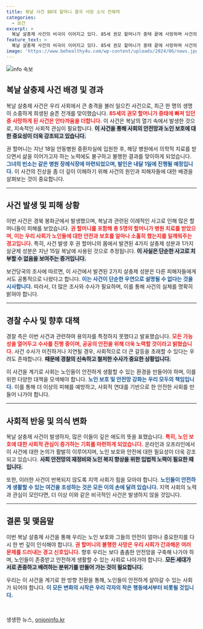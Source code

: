 ```yaml
---
title: 복날 사건 80대 할머니 결국 사망 소식 전해져
categories:
  - 보건
excerpt: >
  복날 살충제 사건의 비극이 이어지고 있다. 85세 권모 할머니가 중태 끝에 사망하며 사건의 심각성을 재조명받고 있다. 경찰은 용의자 추적을 이어가고 있다.
feature_text: >
  복날 살충제 사건의 비극이 이어지고 있다. 85세 권모 할머니가 중태 끝에 사망하며 사건의 심각성을 재조명받고 있다. 경찰은 용의자 추적을 이어가고 있다.
image: 'https://www.behealthy4u.com/wp-content/uploads/2024/06/news.jpg'
---
```


<p><img src="https://www.behealthy4u.com/wp-content/uploads/2024/06/news.jpg" alt="info 속보" /></p>

<h2 data-ke-size="size26">복날 살충제 사건 배경 및 경과</h2>

<p data-ke-size="size16">복날 살충제 사건은 우리 사회에서 큰 충격을 불러 일으킨 사건으로, 최근 한 명의 생명이 소중하게 희생된 슬픈 전개를 맞이했습니다. <b><span style="color: #ee2323;">85세의 권모 할머니가 중태에 빠져 있던 중 사망하게 된 사건은 안타까움을 더합니다.</span></b> 이 사건은 복날의 열기 속에서 발생한 것으로, 지속적인 사회적 관심이 필요합니다. <b><span style="background-color: #21538527;">이 사건을 통해 사회의 안전망과 노인 보호에 대한 중요성이 더욱 강조되고 있습니다.</span></b></p>

<p data-ke-size="size16">권 할머니는 지난 18일 안동병원 중환자실에 입원한 후, 해당 병원에서 의학적 치료를 받으면서 삶을 이어가고자 하는 노력에도 불구하고 불행한 결과를 맞이하게 되었습니다. <b><span style="color: #1a5490;">그녀의 빈소는 같은 병원 장례식장에 마련되었으며, 발인은 내달 1일에 진행될 예정입니다.</span></b> 이 사건의 진상을 좀 더 깊이 이해하기 위해 사건의 원인과 피해자들에 대한 배경을 살펴보는 것이 중요합니다.</p>

<hr>

<h2 data-ke-size="size26">사건 발생 및 피해 상황</h2>

<p data-ke-size="size16">이번 사건은 경북 봉화군에서 발생했으며, 복날과 관련된 이례적인 사고로 인해 많은 할머니들이 피해를 보았습니다. <b><span style="color: #ee2323;">권 할머니를 포함해 총 5명의 할머니가 병원 치료를 받았으며, 이는 우리 사회가 노인들에 대한 안전과 보호를 얼마나 소홀히 했는지를 일깨워주는 경고입니다.</span></b> 특히, 사건 발생 후 권 할머니의 몸에서 발견된 4가지 살충제 성분과 1가지 살균제 성분은 지난 15일 복날에 사용된 것으로 추정됩니다. <b><span style="background-color: #21538527;">이 사실은 단순한 사고로 치부할 수 없음을 보여주는 증거입니다.</span></b></p>

<p data-ke-size="size16">보건당국의 조사에 따르면, 이 사건에서 발견된 2가지 살충제 성분은 다른 피해자들에게서도 공통적으로 나왔다고 합니다. <b><span style="color: #1a5490;">이는 사건이 단순한 우연으로 설명될 수 없다는 것을 시사합니다.</span></b> 따라서, 더 많은 조사와 수사가 필요하며, 이를 통해 사건의 실체를 명확히 밝혀야 합니다.</p>

<hr>

<h2 data-ke-size="size26">경찰 수사 및 향후 대책</h2>

<p data-ke-size="size16">경찰 측은 이번 사건과 관련하여 용의자를 특정하지 못했다고 발표했습니다. <b><span style="color: #ee2323;">모든 가능성을 열어두고 수사를 진행 중이며, 공공의 안전을 위해 더욱 노력할 것이라고 밝혔습니다.</span></b> 사건 수사가 미진하거나 지연될 경우, 사회적으로 더 큰 갈등을 초래할 수 있다는 우려도 존재합니다. <b><span style="background-color: #21538527;">때문에 경찰의 신속하고 철저한 수사가 중요한 상황입니다.</span></b></p>

<p data-ke-size="size16">이 사건을 계기로 사회는 노인들이 안전하게 생활할 수 있는 환경을 만들어야 하며, 이를 위한 다양한 대책을 모색해야 합니다. <b><span style="color: #1a5490;">노인 보호 및 안전망 강화는 우리 모두의 책임입니다.</span></b> 이를 통해 더 이상의 피해를 예방하고, 사회적 연대를 기반으로 한 안전한 사회를 만들어 나가야 합니다.</p>

<hr>

<h2 data-ke-size="size26">사회적 반응 및 의식 변화</h2>

<p data-ke-size="size16">복날 살충제 사건이 발생하자, 많은 이들이 깊은 애도의 뜻을 표했습니다. <b><span style="color: #ee2323;">특히, 노인 보호에 대한 사회적 관심이 증가하는 기회를 마련하게 되었습니다.</span></b> 온라인과 오프라인에서 이 사건에 대한 논의가 활발히 이루어지며, 노인 보호와 안전에 대한 필요성이 더욱 강조되고 있습니다. <b><span style="background-color: #21538527;">사회 안전망의 재정비와 노인 복지 향상을 위한 입법적 노력이 필요한 때입니다.</span></b></p>

<p data-ke-size="size16">또한, 이러한 사건이 반복되지 않도록 지역 사회가 힘을 모아야 합니다. <b><span style="color: #1a5490;">노인들이 안전하게 생활할 수 있는 여건을 조성하는 것은 모든 이의 손에 달려 있습니다.</span></b> 지역 사회의 노력과 관심이 모인다면, 더 이상 이와 같은 비극적인 사건은 발생하지 않을 것입니다.</p>

<hr>

<h2 data-ke-size="size26">결론 및 맺음말</h2>

<p data-ke-size="size16">이번 복날 살충제 사건을 통해 우리는 노인 보호와 그들의 안전이 얼마나 중요한지를 다시 한 번 깊이 인식해야 합니다. <b><span style="color: #ee2323;">권 할머니의 불행한 사망은 우리 사회가 간과해온 여러 문제를 드러내는 경고 신호입니다.</span></b> 향후 우리는 보다 촘촘한 안전망을 구축해 나가야 하며, 노인들이 존중받고 안전하게 생활할 수 있는 사회로 나아가야 합니다. <b><span style="background-color: #21538527;">모든 세대가 서로 존중하고 배려하는 분위기를 만들어 가는 것이 필요합니다.</span></b></p>

<p data-ke-size="size16">우리는 이 사건을 계기로 한 방향 전환을 통해, 노인들이 안전하게 살아갈 수 있는 사회가 되어야 합니다. <b><span style="color: #1a5490;">이 모든 변화의 시작은 우리 각자의 작은 행동에서부터 비롯될 것입니다.</span></b></p>

<p data-ke-size="size16">&nbsp;</p>
생생한 뉴스, <a href="https://onioninfo.kr" rel="dofollow">onioninfo.kr</a>


